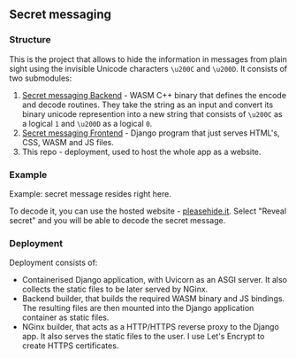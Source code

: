 ## Secret messaging

### Structure
This is the project that allows to hide the information in messages from plain sight using the invisible Unicode characters `\u200C` and `\u200D`.
It consists of two submodules:

1. [Secret messaging Backend](https://github.com/GeorgiiKrikun/SecretMessagingBackEnd) - WASM C++ binary that defines the encode and decode routines. They take the string as an input and convert its binary unicode represention into a new string that consists of `\u200C` as a logical `1` and `\u200D` as a logical `0`.
2. [Secret messaging Frontend](https://github.com/GeorgiiKrikun/SecretMessaging) - Django program that just serves HTML's, CSS, WASM and JS files.
3. This repo - deployment, used to host the whole app as a website.

### Example
Example: secret message resides right here.‍‌‌‍‌‌‍‌‌‌‌‌‌‍‌‌‌‌‍‍‌‍‍‌‍‌‌‍‌‍‍‌‍‍‌‍‌‍‍‌‍‌‍‌‌‍‍‌‌‌‌‌‌‍‌‌‌‌‍‌‍‍‍‌‍‍‍‍‌‍‍‌‌‌‌‌‌‍‌‌‌‌‌‍‌‍‍‌‍‌‍‌‍‍‍‌‍‍‍‌‌‍‍‌‌‌‌‌‌‍‌‌‌‌‌‍‌‍‍‌‍‌‍‌‌‍‍‌‌‌‍‌‌‍‍‌‍‍‍‌‌‍‍‌‍‌‍‌‌‍‍‌‌‌‌‍‌‍‍‌‍‍‍‍‌‍‍‌‍‍‍‌‌‍‍‌‍‍‌‌‍‍‍‌

To decode it, you can use the hosted website - [pleasehide.it](https://pleasehide.it). Select "Reveal secret" and you will be able to decode the secret message.

### Deployment
Deployment consists of:
* Containerised Django application, with Uvicorn as an ASGI server. It also collects the static files to be later served by NGinx.
* Backend builder, that builds the required WASM binary and JS bindings. The resulting files are then mounted into the Django application container as static files.
* NGinx builder, that acts as a HTTP/HTTPS reverse proxy to the Django app. It also serves the static files to the user. I use Let's Encrypt to create HTTPS certificates.
